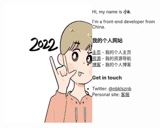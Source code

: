<img align="left" src="https://raw.githubusercontent.com/gylwj/gylwj/main/1.jpg" alt="Eryou Hao" width=285px height=384px/>

Hi, my name is **小k**.

I'm a front-end developer from China.

### 我的个人网站

- [主页](https://imlwj.cn) - 我的个人主页
- [资源](https://rjku.gitee.io) - 我的资源导航
- [博客](https://xkboi.cn) - 我的个人博客


### Get in touch

- Twitter: [@nbklsznb](https://twitter.com/nbklsznb)
- Personal site: [客服](https://rjku.gitee.io/kf)


<!--
**gylwj/gylwj** is a ✨ _special_ ✨ repository because its `README.md` (this file) appears on your GitHub profile.

Here are some ideas to get you started:

- 🔭 I’m currently working on ...
- 🌱 I’m currently learning ...
- 👯 I’m looking to collaborate on ...
- 🤔 I’m looking for help with ...
- 💬 Ask me about ...
- 📫 How to reach me: ...
- 😄 Pronouns: ...
- ⚡ Fun fact: ...
-->
